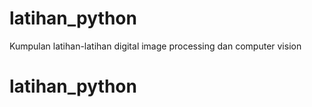 # latihan_python
Kumpulan latihan-latihan digital image processing dan computer vision
# latihan_python
